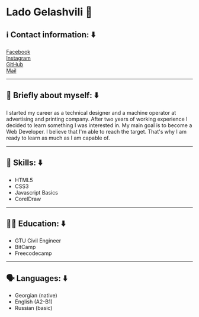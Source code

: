 # Lado Gelashvili 👋

##  ℹ️ Contact information: ⬇️

 [Facebook](brokenLink)  
 [Instagram](brokenLink)  
 [GitHub](https://github.com/LGellson)  
 [Mail](lado@example.com)  

***

## 📖 Briefly about myself: ⬇️

I started my career as a technical designer and a machine operator at advertising and printing company. After two years of working experience I decided to learn something I was interested in. My main goal is to become a Web Developer. I believe that I'm able to reach the target. That's why I am ready to learn as much as I am capable of.

***

## 🤹 Skills: ⬇️

- HTML5  
- CSS3  
- Javascript Basics  
- CorelDraw  

***

## 🧑‍🎓 Education: ⬇️

- GTU Civil Engineer  
- BitCamp  
- Freecodecamp  

***

## 🗣️ Languages: ⬇️

- Georgian (native)  
- English (A2-B1)  
- Russian (basic)